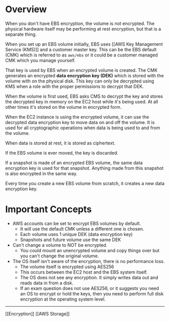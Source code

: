 # Overview

When you don't have EBS encryption, the volume is not encrypted. The physical hardware itself may be performing at rest encryption, but that is a separate thing.

When you set up an EBS volume initially, EBS uses [[AWS Key Management Service (KMS)]] and a customer master key. This can be the EBS default (CMK) which is referred to as `aws/ebs` or it could be a customer managed CMK which you manage yourself.

That key is used by EBS when an encrypted volume is created. The CMK generates an encrypted **data encryption key (DEK)** which is stored with the volume with on the physical disk. This key can only be decrypted using KMS when a role with the proper permissions to decrypt that DEK.

When the volume is first used, EBS asks CMS to decrypt the key and stores the decrypted key in memory on the EC2 host while it's being used. At all other times it's stored on the volume in encrypted form.

When the EC2 instance is using the encrypted volume, it can use the decrypted data encryption key to move data on and off the volume. It is used for all cryptographic operations when data is being used to and from the volume.

When data is stored at rest, it is stored as ciphertext.

If the EBS volume is ever moved, the key is discarded.

If a snapshot is made of an encrypted EBS volume, the same data encryption key is used for that snapshot. Anything made from this snapshot is also encrypted in the same way.

Every time you create a new EBS volume from scratch, it creates a new data encryption key.

# Important Concepts

-   AWS accounts can be set to encrypt EBS volumes by default.
    -   It will use the default CMK unless a different one is chosen.
    -   Each volume uses 1 unique DEK (data encryption key)
    -   Snapshots and future volume use the same DEK
-   Can't change a volume to NOT be encrypted.
    -   You could mount an unencrypted volume and copy things over but you can't change the original volume.
-   The OS itself isn't aware of the encryption, there is no performance loss.
    -   The volume itself is encrypted using AES256
    -   This occurs between the EC2 host and the EBS system itself.
    -   The OS does not see any encryption. It simply writes data out and reads data in from a disk.
    -   If an exam question does not use AES256, or it suggests you need an OS to encrypt or hold the keys, then you need to perform full disk encryption at the operating system level.

___
[[Encryption]] [[AWS Storage]] 